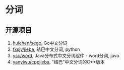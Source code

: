 # 分词

## 开源项目

1. [huichen/sego](https://github.com/huichen/sego), Go中文分词
2. [fxsjy/jieba](https://github.com/fxsjy/jieba), 结巴中文分词, python
3. [ysc/word](https://github.com/ysc/word), Java分布式中文分词组件 - word分词, java
4. [yanyiwu/cppjieba](yanyiwu/cppjieba), "结巴"中文分词的C++版本